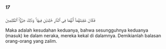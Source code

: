 ##### 17

<span class="ayah">فَكَانَ عَٰقِبَتَهُمَآ أَنَّهُمَا فِى ٱلنَّارِ خَٰلِدَيْنِ فِيهَا ۚ وَذَٰلِكَ جَزَٰٓؤُا۟ ٱلظَّٰلِمِينَ</span>

<span class="ayah_translation">Maka adalah kesudahan keduanya, bahwa sesungguhnya keduanya (masuk) ke dalam neraka, mereka kekal di dalamnya. Demikianlah balasan orang-orang yang zalim.</span>

